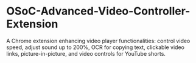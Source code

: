 # OSoC-Advanced-Video-Controller-Extension
A Chrome extension enhancing video player functionalities: control video speed, adjust sound up to 200%, OCR for copying text, clickable video links, picture-in-picture, and video controls for YouTube shorts.
